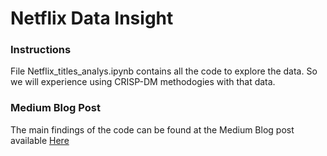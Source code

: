 # Netflix Data Insight

### Instructions
File Netflix_titles_analys.ipynb contains all the code to explore the data. So we will experience using CRISP-DM methodogies with that data.

### Medium Blog Post

The main findings of the code can be found at the Medium Blog post available [Here](https://thangduong.substack.com/p/netflix-movies-and-tv-shows)


